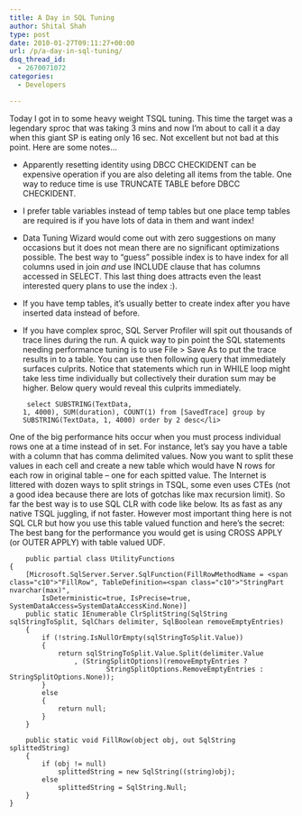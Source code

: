 ```yaml
---
title: A Day in SQL Tuning
author: Shital Shah
type: post
date: 2010-01-27T09:11:27+00:00
url: /p/a-day-in-sql-tuning/
dsq_thread_id:
  - 2670071072
categories:
  - Developers

---
```

Today I got in to some heavy weight TSQL tuning. This time the target was a legendary sproc that was taking 3 mins and now I’m about to call it a day when this giant SP is eating only 16 sec. Not excellent but not bad at this point. Here are some notes…

  * Apparently resetting identity using DBCC CHECKIDENT can be expensive operation if you are also deleting all items from the table. One way to reduce time is use TRUNCATE TABLE before DBCC CHECKIDENT.
  * I prefer table variables instead of temp tables but one place temp tables are required is if you have lots of data in them and want index!
  * Data Tuning Wizard would come out with zero suggestions on many occasions but it does not mean there are no significant optimizations possible. The best way to “guess” possible index is to have index for all columns used in join _and_ use INCLUDE clause that has columns accessed in SELECT. This last thing does attracts even the least interested query plans to use the index :).
  * If you have temp tables, it’s usually better to create index after you have inserted data instead of before.
  * If you have complex sproc, SQL Server Profiler will spit out thousands of trace lines during the run. A quick way to pin point the SQL statements needing performance tuning is to use File > Save As to put the trace results in to a table. You can use then following query that immediately surfaces culprits. Notice that statements which run in WHILE loop might take less time individually but collectively their duration sum may be higher. Below query would reveal this culprits immediately. <pre class="code-block"><code>    select SUBSTRING(TextData, 1, 4000), SUM(duration), COUNT(1)
    from [SavedTrace]
    group by SUBSTRING(TextData, 1, 4000)
    order by 2 desc&lt;/li>
  </code></pre></ul> 
    
    One of the big performance hits occur when you must process individual rows one at a time instead of in set. For instance, let’s say you have a table with a column that has comma delimited values. Now you want to split these values in each cell and create a new table which would have N rows for each row in original table – one for each spitted value. The Internet is littered with dozen ways to split strings in TSQL, some even uses CTEs (not a good idea because there are lots of gotchas like max recursion limit). So far the best way is to use SQL CLR with code like below. Its as fast as any native TSQL juggling, if not faster. However most important thing here is not SQL CLR but how you use this table valued function and here’s the secret: The best bang for the performance you would get is using CROSS APPLY (or OUTER APPLY) with table valued UDF.
    
    <pre class="code-block"><code>    public partial class UtilityFunctions
    {
        [Microsoft.SqlServer.Server.SqlFunction(FillRowMethodName = &lt;span class="c10">"FillRow", TableDefinition=&lt;span class="c10">"StringPart nvarchar(max)", 
            IsDeterministic=true, IsPrecise=true, SystemDataAccess=SystemDataAccessKind.None)]
        public static IEnumerable ClrSplitString(SqlString sqlStringToSplit, SqlChars delimiter, SqlBoolean removeEmptyEntries)
        {
            if (!string.IsNullOrEmpty(sqlStringToSplit.Value))
            {
                return sqlStringToSplit.Value.Split(delimiter.Value
                    , (StringSplitOptions)(removeEmptyEntries ?
                            StringSplitOptions.RemoveEmptyEntries : StringSplitOptions.None));
            }
            else
            {
                return null;
            }
        }

        public static void FillRow(object obj, out SqlString splittedString)
        {
            if (obj != null)
                splittedString = new SqlString((string)obj);
            else
                splittedString = SqlString.Null;
        }
    }
</code></pre>
